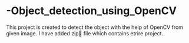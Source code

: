 # -Object_detection_using_OpenCV
This project is created to detect the object with the help of OpenCV from given image. 
I have added zip📁 file which contains etrire project. 
